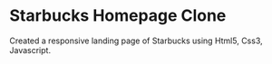 # Starbucks Homepage Clone

Created a responsive landing page of Starbucks using Html5, Css3, Javascript.
